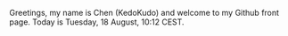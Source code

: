 Greetings, my name is Chen (KedoKudo) and welcome to my Github front page.  Today is Tuesday, 18 August, 10:12 CEST.